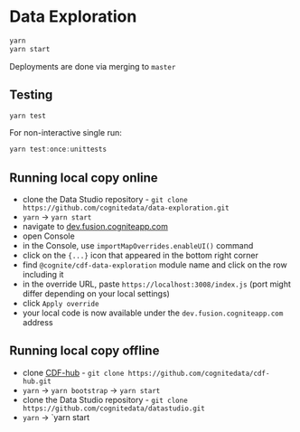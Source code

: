 # Data Exploration

```js
yarn
yarn start
```

Deployments are done via merging to `master`

## Testing

```js
yarn test
```

For non-interactive single run:

```js
yarn test:once:unittests
```

## Running local copy online

- clone the Data Studio repository - `git clone https://github.com/cognitedata/data-exploration.git`
- `yarn` -> `yarn start`
- navigate to [dev.fusion.cogniteapp.com](dev.fusion.cogniteapp.com)
- open Console
- in the Console, use `importMapOverrides.enableUI()` command
- click on the `{...}` icon that appeared in the bottom right corner
- find `@cognite/cdf-data-exploration` module name and click on the row including it
- in the override URL, paste `https://localhost:3008/index.js` (port might differ depending on your local settings)
- click `Apply override`
- your local code is now available under the `dev.fusion.cogniteapp.com` address

## Running local copy offline

- clone [CDF-hub](https://github.com/cognitedata/cdf-hub) - `git clone https://github.com/cognitedata/cdf-hub.git`
- `yarn` -> `yarn bootstrap` -> `yarn start`
- clone the Data Studio repository - `git clone https://github.com/cognitedata/datastudio.git`
- `yarn` -> `yarn start
